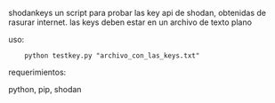 shodankeys
un script para probar las key api de shodan, obtenidas de rasurar internet. las keys deben estar en un archivo de texto plano

uso:

        python testkey.py "archivo_con_las_keys.txt"

requerimientos:

python, pip, shodan
